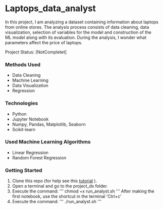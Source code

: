 # Laptops_data_analyst

In this project, I am analyzing a dataset containing information about laptops from online stores. The analysis process consists of data cleaning, data visualization, selection of variables for the model and construction of the ML model along with its evaluation. During the analysis, I wonder what parameters affect the price of laptops.

Project Status: [NotCompletet]

### Methods Used

* Data Cleaning
* Machine Learning
* Data Visualization
* Regression

### Technologies

* Python
* Jupyter Notebook
* Numpy, Pandas, Matplotlib, Seaborn
* Scikit-learn

### Used Machine Learning Algorithms

* Linear Regression
* Random Forest Regression

### Getting Started

1. Clone this repo (for help see this [tutorial](https://docs.github.com/en/repositories/creating-and-managing-repositories/cloning-a-repository) ).
2. Open a terminal and go to the project_ds folder.
3. Execute the command:
''' chmod +x run_analyst.sh '''
After making the first notebook, use the shortcut in the terminal 'Ctrl+c'
4. Execute the command: 
''' ./run_analyst.sh '''